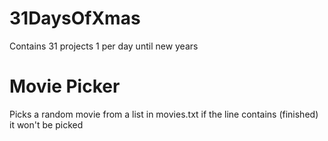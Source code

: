 # 31DaysOfXmas
Contains 31 projects 1 per day until new years

# Movie Picker
Picks a random movie from a list in movies.txt
if the line contains (finished) it won't be picked

